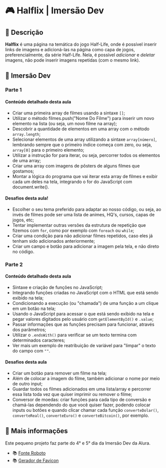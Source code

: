 # 🎮 Halflix | Imersão Dev

## 📃 Descrição

**Halflix** é uma página na temática do jogo Half-Life, onde é possível inserir links de imagens e adicioná-las na página como capa de jogos, preferencialmente, da série Half-Life. Nela, é possível *adicionar* e *deletar* imagens, não pode inserir imagens repetidas (com o mesmo link).

## 🤿 Imersão Dev

### Parte 1

#### Conteúdo detalhado desta aula

* Criar uma primeira array de filmes usando a sintaxe `[]`;
* Utilizar o método filmes.push("Nome Do Filme") para inserir um novo elemento na lista (ou seja, um novo filme na array);
* Descobrir a quantidade de elementos em uma array com o método `array.length`;
* Selecionar elementos de uma array utilizando a sintaxe `array[número]`, lembrando sempre que o primeiro índice começa com zero, ou seja, `array[0]` para o primeiro elemento;
* Utilizar a instrução for para iterar, ou seja, percorrer todos os elementos de uma array;
* Criar uma array com imagens de pôsters de alguns filmes que gostamos;
* Montar a lógica do programa que vai iterar esta array de filmes e exibir cada um deles na tela, integrando o for do JavaScript com document.write().

#### Desafios desta aula!

* Escolher o seu tema preferido para adaptar ao nosso código, ou seja, ao invés de filmes pode ser uma lista de animes, HQ's, cursos, capas de jogos, etc;
* Tentar implementar outras versões da estrutura de repetição que fizemos com `for`, como por exemplo com `foreach` ou `while`;
* Criar uma condição para não adicionar filmes repetidos, caso eles já tenham sido adicionados anteriormente;
* Criar um campo e botão para adicionar a imagem pela tela, e não direto no código.

### Parte 2

#### Conteúdo detalhado desta aula

* Sintaxe e criação de funções no JavaScript;
* Integrando funções criadas no JavaScript com o HTML que está sendo exibido na tela;
* Condicionando a execução (ou "chamada") de uma função a um clique em um botão na tela;
* Usando o JavaScript para acessar o que está sendo exibido na tela e pegar valores digitados pelo usuário com `getElementById()` e `.value`;
* Passar informações que as funções precisam para funcionar, através dos parâmetros;
* Utilizar o `.endsWith()` para verificar se um texto termina com determinados caracteres;
* Ver mais um exemplo de reatribuição de variável para "limpar" o texto do campo com `""`.

#### Desafios desta aula

* Criar um botão para remover um filme na tela;
* Além de colocar a imagem do filme, também adicionar o nome por meio de outro input;
* Guardar todos os filmes adicionados em uma lista/array e percorrer essa lista toda vez que quiser imprimir ou remover o filme;
* Conversor de moedas: criar funções para cada tipo de conversão e chamá-las dependendo do que você quiser fazer, podendo colocar inputs ou botões e quando clicar chamar cada função `converteDolar()`, `converteReal()`, `converteEuro()` e `converteBitcoin()`, por exemplo.

## 📌 Mais informações

Este pequeno projeto faz parte do 4° e 5° dia da Imersão Dev da Alura.

* 📚 [Fonte Roboto](https://fonts.google.com/specimen/Roboto)
* 📚 [Gerador de Favicon](https://favicon.io/)